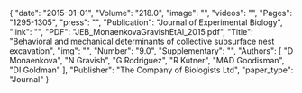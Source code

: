 {
    "date": "2015-01-01",
    "Volume": "218.0",
    "image": "",
    "videos": "",
    "Pages": "1295-1305",
    "press": "",
    "Publication": "Journal of Experimental Biology",
    "link": "",
    "PDF": "JEB_MonaenkovaGravishEtAl_2015.pdf",
    "Title": "Behavioral and mechanical determinants of collective subsurface nest excavation",
    "img": "",
    "Number": "9.0",
    "Supplementary": "",
    "Authors": [
        "D Monaenkova",
        "N Gravish",
        "G Rodriguez",
        "R Kutner",
        "MAD Goodisman",
        "DI Goldman"
    ],
    "Publisher": "The Company of Biologists Ltd",
    "paper_type": "Journal"
}